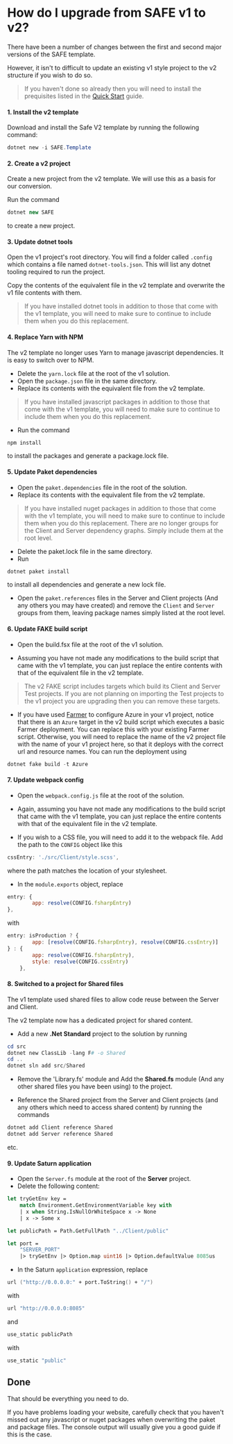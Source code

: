 # How do I upgrade from SAFE v1 to v2?

There have been a number of changes between the first and second major versions of the SAFE template.

However, it isn't to difficult to update an existing v1 style project to the v2 structure if you wish to do so.

> If you haven't done so already then you will need to install the prequisites listed in the [Quick Start](http://localhost:8000/quickstart/) guide.

#### 1. Install the v2 template

Download and install the Safe V2 template by running the following command:

```powershell
dotnet new -i SAFE.Template
```

#### 2. Create a v2 project

Create a new project from the v2 template. We will use this as a basis for our conversion.

Run the command
```fsharp
dotnet new SAFE
```
to create a new project.

#### 3. Update dotnet tools

Open the v1 project's root directory. You will find a folder called `.config` which contains a file named `dotnet-tools.json`. This will list any dotnet tooling required to run the project.

Copy the contents of the equivalent file in the v2 template and overwrite the v1 file contents with them.

> If you have installed dotnet tools in addition to those that come with the v1 template, you will need to make sure to continue to include them when you do this replacement.

#### 4. Replace Yarn with NPM

The v2 template no longer uses Yarn to manage javascript dependencies. It is easy to switch over to NPM. 

- Delete the `yarn.lock` file at the root of the v1 solution.
- Open the `package.json` file in the same directory.
- Replace its contents with the equivalent file from the v2 template.

> If you have installed javascript packages in addition to those that come with the v1 template, you will need to make sure to continue to include them when you do this replacement.

- Run the command
```powershell
npm install
```
to install the packages and generate a package.lock file.

#### 5. Update Paket dependencies

- Open the `paket.dependencies` file in the root of the solution.
- Replace its contents with the equivalent file from the v2 template.

> If you have installed nuget packages in addition to those that come with the v1 template, you will need to make sure to continue to include them when you do this replacement. There are no longer groups for the Client and Server dependency graphs. Simply include them at the root level.

- Delete the paket.lock file in the same directory.
- Run 
```powershell
dotnet paket install
```
to install all dependencies and generate a new lock file.

- Open the `paket.references` files in the Server and Client projects (And any others you may have created) and remove the `Client` and `Server` groups from them, leaving package names simply listed at the root level.

#### 6. Update FAKE build script

- Open the build.fsx file at the root of the v1 solution.

- Assuming you have not made any modifications to the build script that came with the v1 template, you can just replace the entire contents with that of the equivalent file in the v2 template.

> The v2 FAKE script includes targets which build its Client and Server Test projects. If you are not planning on importing the Test projects to the v1 project you are upgrading then you can remove these targets.

- If you have used [Farmer](https://compositionalit.github.io/farmer/) to configure Azure in your v1 project, notice that there is an `Azure` target in the v2 build script which executes a basic Farmer deployment. You can replace this with your existing Farmer script. Otherwise, you will need to replace the name of the v2 project file with the name of your v1 project here, so that it deploys with the correct url and resource names. You can run the deployment using
```powershell
dotnet fake build -t Azure
```


#### 7. Update webpack config

- Open the `webpack.config.js` file at the root of the solution.
- Again, assuming you have not made any modifications to the build script that came with the v1 template, you can just replace the entire contents with that of the equivalent file in the v2 template.

- If you wish to a CSS file, you will need to add it to the webpack file. Add the path to the `CONFIG` object like this
```javascript
cssEntry: './src/Client/style.scss',
```
where the path matches the location of your stylesheet.

- In the `module.exports` object, replace
```javascript
entry: {
        app: resolve(CONFIG.fsharpEntry)
},
```
with 
```javascript
entry: isProduction ? {
        app: [resolve(CONFIG.fsharpEntry), resolve(CONFIG.cssEntry)]
} : {
        app: resolve(CONFIG.fsharpEntry),
        style: resolve(CONFIG.cssEntry)
    },
```

#### 8. Switched to a project for Shared files

The v1 template used shared files to allow code reuse between the Server and Client.

The v2 template now has a dedicated project for shared content.

- Add a new **.Net Standard** project to the solution by running
```powershell
cd src
dotnet new ClassLib -lang F# -o Shared
cd ..
dotnet sln add src/Shared
```

- Remove the 'Library.fs' module and Add the **Shared.fs** module (And any other shared files you have been using) to the project.

- Reference the Shared project from the Server and Client projects (and any others which need to access shared content) by running the commands

```powershell
dotnet add Client reference Shared
dotnet add Server reference Shared
```

etc.

#### 9. Update Saturn application

- Open the `Server.fs` module at the root of the **Server** project.
- Delete the following content:
```fsharp
let tryGetEnv key = 
    match Environment.GetEnvironmentVariable key with
    | x when String.IsNullOrWhiteSpace x -> None 
    | x -> Some x

let publicPath = Path.GetFullPath "../Client/public"

let port =
    "SERVER_PORT"
    |> tryGetEnv |> Option.map uint16 |> Option.defaultValue 8085us
```
- In the Saturn `application` expression, replace
```fsharp
url ("http://0.0.0.0:" + port.ToString() + "/")
```
with
```fsharp
url "http://0.0.0.0:8085"
```
and
```fsharp
use_static publicPath
```
with
```fsharp
use_static "public"
```

## Done

That should be everything you need to do.

If you have problems loading your website, carefully check that you haven't missed out any javascript or nuget packages when overwriting the paket and package files. The console output will usually give you a good guide if this is the case.


